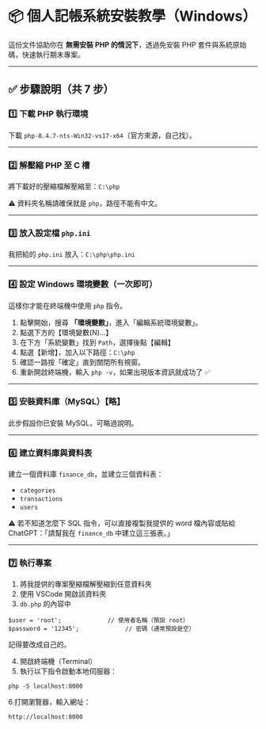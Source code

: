 # 📦 個人記帳系統安裝教學（Windows）

這份文件協助你在 **無需安裝 PHP 的情況下**，透過免安裝 PHP 套件與系統原始碼，快速執行期末專案。

---

## ✅ 步驟說明（共 7 步）

### 1️⃣ 下載 PHP 執行環境
下載 `php-8.4.7-nts-Win32-vs17-x64`（官方來源，自己找）。

---

### 2️⃣ 解壓縮 PHP 至 C 槽
將下載好的壓縮檔解壓縮至：`C:\php`

⚠️ 資料夾名稱請確保就是 `php`，路徑不能有中文。

---

### 3️⃣ 放入設定檔 `php.ini`
我把給的 `php.ini` 放入：`C:\php\php.ini`

---

### 4️⃣ 設定 Windows 環境變數（一次即可）
這樣你才能在終端機中使用 `php` 指令。

1. 點擊開始，搜尋 **「環境變數」**，進入「編輯系統環境變數」。
2. 點選下方的【環境變數(N)...】
3. 在下方「系統變數」找到 `Path`，選擇後點【編輯】
4. 點選【新增】，加入以下路徑：`C:\php`
5. 確認一路按「確定」直到關閉所有視窗。
6. 重新開啟終端機，輸入 `php -v`，如果出現版本資訊就成功了 ✅

---

### 5️⃣ 安裝資料庫（MySQL）【略】
此步假設你已安裝 MySQL，可略過說明。

---

### 6️⃣ 建立資料庫與資料表
建立一個資料庫 `finance_db`，並建立三個資料表：

- `categories`
- `transactions`
- `users`

⚠️ 若不知道怎麼下 SQL 指令，可以直接複製我提供的 word 檔內容或貼給 ChatGPT：「請幫我在 `finance_db` 中建立這三張表。」

---

### 7️⃣ 執行專案
1. 將我提供的專案壓縮檔解壓縮到任意資料夾
2. 使用 VSCode 開啟該資料夾
3. `db.php` 的內容中
```
$user = 'root';             // 使用者名稱（預設 root）
$password = '12345';             // 密碼（通常預設是空）
```
記得要改成自己的。

4. 開啟終端機（Terminal）
5. 執行以下指令啟動本地伺服器：
```
php -S localhost:8000
```
6.打開瀏覽器，輸入網址：
```
http://localhost:8000
```

